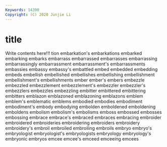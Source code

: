 ```yaml
---
Keywords: 14390
Copyright: (C) 2020 Junjie Li
---
```


# title

Write contents here!!!
tion 
embarkation's 
embarkations 
embarked
embarking 
embarks 
embarrass 
embarrassed 
embarrasses 
embarrassing 
embarrassingly 
embarrassment 
embarrassment's 
embarrassments
embassies 
embassy 
embassy's 
embattled 
embed 
embedded 
embedding 
embeds 
embellish 
embellished
embellishes 
embellishing 
embellishment 
embellishment's 
embellishments 
ember 
ember's 
embers 
embezzle 
embezzled
embezzlement 
embezzlement's 
embezzler 
embezzler's 
embezzlers 
embezzles 
embezzling 
embitter 
embittered 
embittering
embitters 
emblazon 
emblazoned 
emblazoning 
emblazons 
emblem 
emblem's 
emblematic 
emblems 
embodied
embodies 
embodiment 
embodiment's 
embody 
embodying 
embolden 
emboldened 
emboldening 
emboldens 
embolism
embolism's 
embolisms 
emboss 
embossed 
embosses 
embossing 
embrace 
embrace's 
embraced 
embraces
embracing 
embroider 
embroidered 
embroideries 
embroidering 
embroiders 
embroidery 
embroidery's 
embroil 
embroiled
embroiling 
embroils 
embryo 
embryo's 
embryologist 
embryologist's 
embryologists 
embryology 
embryology's 
embryonic
embryos 
emcee 
emcee's 
emceed 
emceeing 
emcees 
